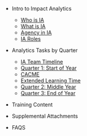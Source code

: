 <!-- _sidebar.md -->
- Intro to Impact Analytics
    - [Who is IA](ia_who.md)
    - [What is IA](ia_what.md)
    - [Agency in IA](ia_agency.md)
    - [IA Roles](ia_roles.md)

- Analytics Tasks by Quarter
    - [IA Team Timeline](iatimeline.md)
    - [Quarter 1: Start of Year](quarter1.md)
    - [CACME](cacme.md)
    - [Extended Learning Time](elt.md)
    - [Quarter 2: Middle Year](quarter2.md)
    - [Quarter 3: End of Year](quarter3.md)
    
- Training Content

- Supplemental Attachments

- FAQS